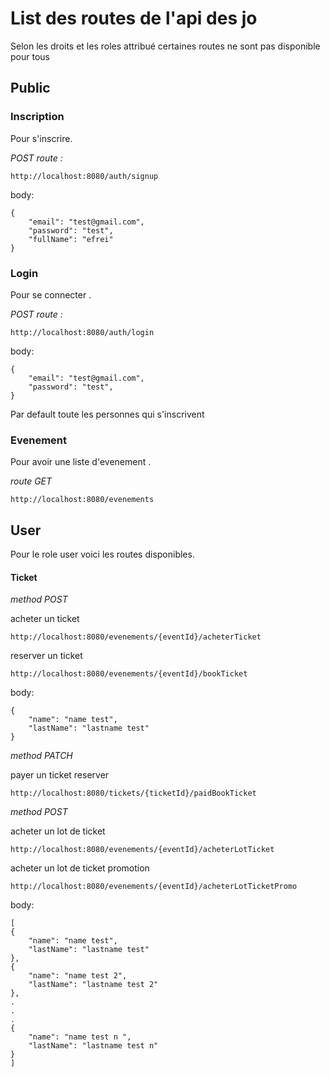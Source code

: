 # List des routes de l'api des jo

Selon les droits et les roles attribué certaines routes ne sont pas disponible pour tous

## Public

### Inscription
Pour s'inscrire.

*POST route :*
```
http://localhost:8080/auth/signup
```
body:

```
{
    "email": "test@gmail.com",
    "password": "test",
    "fullName": "efrei"
}
```
### Login

Pour se connecter .

*POST route :* 

```
http://localhost:8080/auth/login
```

body:

```
{
    "email": "test@gmail.com",
    "password": "test",
}
```

Par default toute les personnes qui s'inscrivent

### Evenement
Pour avoir une liste d'evenement .

*route GET*
```
http://localhost:8080/evenements
```

## User

Pour le role user voici les routes disponibles.
#### Ticket

*method POST*

acheter un ticket
```
http://localhost:8080/evenements/{eventId}/acheterTicket
```
reserver un ticket
```
http://localhost:8080/evenements/{eventId}/bookTicket
```

body:

```
{
    "name": "name test",
    "lastName": "lastname test"
}
```

*method PATCH*

payer un ticket reserver
```
http://localhost:8080/tickets/{ticketId}/paidBookTicket
```

*method POST*



acheter un lot de ticket
```
http://localhost:8080/evenements/{eventId}/acheterLotTicket
```

acheter un lot de ticket promotion
```
http://localhost:8080/evenements/{eventId}/acheterLotTicketPromo
```

body:

```
[
{
    "name": "name test",
    "lastName": "lastname test"
},
{
    "name": "name test 2",
    "lastName": "lastname test 2"
},
.
.
.
{
    "name": "name test n ",
    "lastName": "lastname test n"
}
]
```



